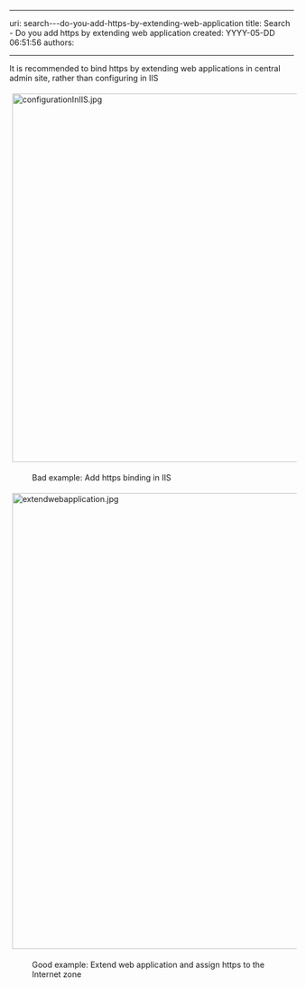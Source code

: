 

---
uri: search---do-you-add-https-by-extending-web-application
title: Search - Do you add https by extending web application
created: YYYY-05-DD 06:51:56
authors:

---




<span class='intro'> <p>​​It is recommended to bind https by extending web applications in central admin site, rather than configuring in IIS</p> </span>

<dl class="ssw15-rteElement-ImageArea"><img src="/SiteAssets/extend-web-application-for-https/configurationInIIS.jpg" alt="configurationInIIS.jpg" style="margin&#58;5px;width&#58;653px;" /></dl><dd class="ssw15-rteElement-FigureBad">Bad example&#58; Add https binding in IIS</dd><dl class="ssw15-rteElement-ImageArea"><img src="/SiteAssets/extend-web-application-for-https/extendwebapplication.jpg" alt="extendwebapplication.jpg" style="margin&#58;5px;width&#58;808px;" /></dl><dd class="ssw15-rteElement-FigureGood">​Good example&#58; Extend web application and assign https to the Internet zone</dd><p class="ssw15-rteElement-P">​​<br></p>


